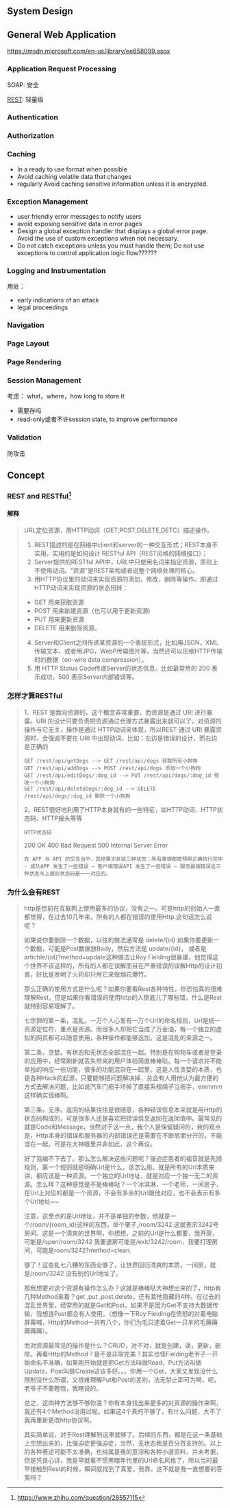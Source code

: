## System Design
## General Web Application
https://msdn.microsoft.com/en-us/library/ee658099.aspx
### Application Request Processing
SOAP: 安全 

[REST](#REST-and-RESTful): 轻量级
### Authentication

### Authorization
### Caching
- In a ready to use format when possible
- Avoid caching volatile data that changes 
- regularly Avoid caching sensitive information unless it is encrypted.

### Exception Management
- user friendly error messages to notify users
- avoid exposing sensitive data in error pages
- Design a global exception handler that displays a global error page. Avoid the use of custom exceptions when not necessary.
- Do not catch exceptions unless you must handle them; Do not use exceptions to control application logic flow??????

### Logging and Instrumentation
用处：
- early indications of an attack
- legal proceedings



### Navigation
### Page Layout
### Page Rendering

### Session Management
考虑： what，where，how long to store it
- 需要存吗
- read-only或者不许session state, to improve performance 

### Validation
防攻击

## Concept
### REST and RESTful[^n]
#### 解释
> URL定位资源，用HTTP动词（GET,POST,DELETE,DETC）描述操作。
> 1. REST描述的是在网络中client和server的一种交互形式；REST本身不实用，实用的是如何设计 RESTful API（REST风格的网络接口）；
> 2. Server提供的RESTful API中，URL中只使用名词来指定资源，原则上不使用动词。“资源”是REST架构或者说整个网络处理的核心。
> 3. 用HTTP协议里的动词来实现资源的添加，修改，删除等操作。即通过HTTP动词来实现资源的状态扭转：
> * GET    用来获取资源
> * POST  用来新建资源（也可以用于更新资源)
> * PUT    用来更新资源
> * DELETE  用来删除资源。
> 4. Server和Client之间传递某资源的一个表现形式，比如用JSON，XML传输文本，或者用JPG，WebP传输图片等。当然还可以压缩HTTP传输时的数据（on-wire data compression）。
> 5. 用 HTTP Status Code传递Server的状态信息。比如最常用的 200 表示成功，500 表示Server内部错误等。

### 怎样才算RESTful
> 1、REST 是面向资源的，这个概念非常重要，而资源是通过 URI 进行暴露。URI 的设计只要负责把资源通过合理方式暴露出来就可以了。对资源的操作与它无关，操作是通过 HTTP动词来体现，所以REST 通过 URI 暴露资源时，会强调不要在 URI 中出现动词。比如：左边是错误的设计，而右边是正确的
> ```
> GET /rest/api/getDogs --> GET /rest/api/dogs 获取所有小狗狗 
> GET /rest/api/addDogs --> POST /rest/api/dogs 添加一个小狗狗 
> GET /rest/api/editDogs/:dog_id --> PUT /rest/api/dogs/:dog_id 修改一个小狗狗 
> GET /rest/api/deleteDogs/:dog_id --> DELETE /rest/api/dogs/:dog_id 删除一个小狗狗
> ```
> 2、REST很好地利用了HTTP本身就有的一些特征，如HTTP动词、HTTP状态码、HTTP报头等等
> ```
> HTTP状态码
> ```
> 200 OK 
> 400 Bad Request 
> 500 Internal Server Error
> ```
> 在 APP 与 API 的交互当中，其结果无非就三种状态：所有事情都按预期正确执行完毕 - 成功APP 发生了一些错误 – 客户端错误API 发生了一些错误 – 服务器端错误这三种状态与上面的状态码是一一对应的。
### 为什么会有REST
> http是目前在互联网上使用最多的协议，没有之一。可是http的创始人一直都觉得，在过去10几年来，所有的人都在错误的使用Http.这句话怎么说呢？
>
> 如果说你要删除一个数据，以往的做法通常是 delete/{id} 如果你要更新一个数据，可能是Post数据放Body，然后方法是 update/{id}， 或者是artichle/{id}?method=update这种做法让Roy Fielding很暴燥，他觉得这个世界不该这样的，所有的人都在误解而且在严重错误的误解Http的设计初衷，好比是发明了火药却只用它来做烟花爆竹。
>
> 那么正确的使用方式是什么呢？如果你要看Rest各种特性，你恐怕真的很难理解Rest，但是如果你看错误的使用http的人倒底儿了哪些错，什么是Rest就特别容易理解了。
>
> 七宗罪的第一条，混乱。一万个人心里有一万个Url的命名规则，Url是统一资源定位符，重点是资源。而很多人却把它当成了万金油，每一个独立的虚拟的网页都可以随意使用，各种操作都能够迭加。这是混乱的来源之一。
>
> 第二条，贪婪。有状态和无状态全部混在一起。特别是在购物车或者是登录的应用中，经常刷新就丢失带来的用户体验简直棒棒哒。每一个请求并不能单独的响应一些功能，很多的功能混杂在一起里。这是人性贪婪的本质，也是各种Hack的起源，只要能够把问题解决掉，总会有人用他认为最方便的方式去解决问题，比如说汽车门把手坏掉了直接系根绳子当把手，emmmm这样确实很棒啊。
>
> 第三条，无序。返回的结果往往是很随意，各种错误信息本来就是用Http的状态码构成的，可是很多人还是喜欢把错误信息返回在返回值中。最常见的就是Code和Message，当然对于这一点，我个人是保留疑问的，我的观点是，Http本身的错误和服务器的内部错误还是需要在不断层面分开的，不能混在一起。可是在大神眼里并非如此，这个再议。
>
> 好了我编不下去了。那么怎么解决这些问题呢？强迫症患者的福音就是先颁规则，第一个规则就是明确Url是什么，该怎么用。就是所有的Url本质来讲，都应该是一种资源。一个独立的Url地址，就是对应一个独一无二的资源。怎么样？这种感觉是不是棒棒哒？一个冰淇淋，一个老师，一间房子，在Url上对应的都是一个资源，不会有多余的Url跟他对应，也不会表示有多个Url地址~~
>
>注意，这里点的是Url地址，并不是单独的参数，他就是一个/room/{room_id}这样的东西，举个栗子,/room/3242 这就表示3242号房间。这是一个清爽的世界啊，你想想，之前的Url是什么都要，我开房，可能是/open/room/3242 我要退房可能是/exit/3242/room，我要打理房间，可能是room/3242?method=clean.
>
> 够了！这些乱七八糟的东西全够了，让世界回归清爽的本质，一间房，就是/room/3242 没有别的Url地址了。
>
> 那我想要对这个资源有操作怎么办？这就是棒棒哒大神想出来的了，http有几种Method来着？get ,put ,post,delete，还有其他隐藏的4种。在过去的混乱世界里，经常用的就是Get和Post。如果不是因为Get不支持大数据传输，我想连Post都会有人使用。（想像一下Roy Fielding在愤怒的对着电脑屏幕喊，Http的Method一共有八个，你们为毛只逮着Get一只羊的毛薅薅薅薅薅）。
>
> 而对资源最常见的操作是什么？CRUD，对不对，就是创建，读，更新，删除。再看Http的Method？是不是非常完美？其实也怪Fielding老爷子一开始命名不准确，如果刚开始就是把Get方法叫做Read，Put方法叫做Update，Post叫做Create这该多好。。。你用一个Get，大家又发现没什么限制没什么所谓，又很难理解Put和Post的差别，法无禁止即可为啊，呃，老爷子不要瞪我，我瞎说的。
>
> 总之，这四种方法够不够你浪？你有本身找出来更多的对资源的操作来啊，我还有4个Method没用过呢。如果这4个真的不够了，有什么问题，大不了我再重新更改http协议啊。
>
> 其实简单说，对于Rest理解到这里就够了。后续的东西，都是在这一条基础上空想出来的，比强迫症更强迫症，当然，无状态我是百分百支持的。以上的各种表述可能不太准确，也纯属是我的意淫和各种小道资料，并未考据，但是凭良心讲，我是早就看不惯黑暗年代里的Url命名风格了，所以当时最早接触到Rest的时候，瞬间就找到了真爱，我靠，这不就是我一直想要的答案吗？
 

[^n]: https://www.zhihu.com/question/28557115


